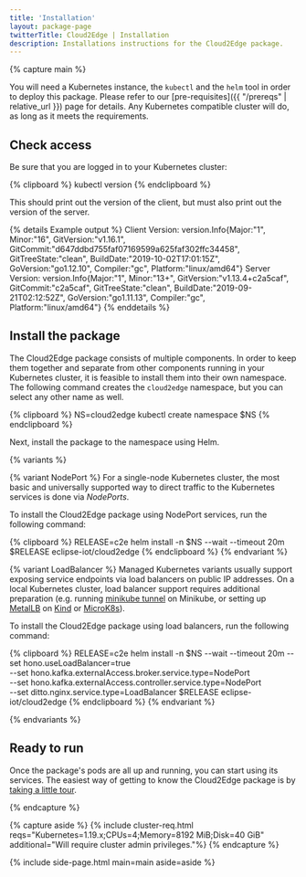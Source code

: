 ```yaml
---
title: 'Installation'
layout: package-page
twitterTitle: Cloud2Edge | Installation
description: Installations instructions for the Cloud2Edge package.
---
```


{% capture main %}

You will need a Kubernetes instance, the `kubectl` and the `helm` tool in order to deploy this package.
Please refer to our [pre-requisites]({{ "/prereqs" | relative_url }}) page for details.
Any Kubernetes compatible cluster will do, as long as it meets the requirements.

## Check access

Be sure that you are logged in to your Kubernetes cluster:

{% clipboard %}
kubectl version
{% endclipboard %}

This should print out the version of the client, but must also print out the version of the server.

{% details Example output %}
    Client Version: version.Info{Major:"1", Minor:"16", GitVersion:"v1.16.1", GitCommit:"d647ddbd755faf07169599a625faf302ffc34458", GitTreeState:"clean", BuildDate:"2019-10-02T17:01:15Z", GoVersion:"go1.12.10", Compiler:"gc", Platform:"linux/amd64"}
    Server Version: version.Info{Major:"1", Minor:"13+", GitVersion:"v1.13.4+c2a5caf", GitCommit:"c2a5caf", GitTreeState:"clean", BuildDate:"2019-09-21T02:12:52Z", GoVersion:"go1.11.13", Compiler:"gc", Platform:"linux/amd64"}
{% enddetails %}

## Install the package

The Cloud2Edge package consists of multiple components. In order to keep them together and separate
from other components running in your Kubernetes cluster, it is feasible to install them into
their own namespace. The following command creates the `cloud2edge` namespace, but you can select any
other name as well.

{% clipboard %}
NS=cloud2edge
kubectl create namespace $NS
{% endclipboard %}

Next, install the package to the namespace using Helm.

{% variants %}

{% variant NodePort %}
For a single-node Kubernetes cluster, the most basic and universally supported way to direct traffic to the
Kubernetes services is done via *NodePorts*.

To install the Cloud2Edge package using NodePort services, run the following command:

{% clipboard %}
RELEASE=c2e
helm install -n $NS --wait --timeout 20m $RELEASE eclipse-iot/cloud2edge
{% endclipboard %}
{% endvariant %}

{% variant LoadBalancer %}
Managed Kubernetes variants usually support exposing service endpoints via load balancers on public
IP addresses. On a local Kubernetes cluster, load balancer support requires additional preparation
(e.g. running [minikube tunnel](https://minikube.sigs.k8s.io/docs/handbook/accessing/#loadbalancer-access) on Minikube, 
or setting up [MetalLB](https://metallb.universe.tf/) on [Kind](https://kind.sigs.k8s.io/docs/user/loadbalancer/) or [MicroK8s](https://microk8s.io/docs/addon-metallb)).

To install the Cloud2Edge package using load balancers, run the following command:

{% clipboard %}
RELEASE=c2e
helm install -n $NS --wait --timeout 20m --set hono.useLoadBalancer=true \
 --set hono.kafka.externalAccess.broker.service.type=NodePort \
 --set hono.kafka.externalAccess.controller.service.type=NodePort \
 --set ditto.nginx.service.type=LoadBalancer $RELEASE eclipse-iot/cloud2edge
{% endclipboard %}
{% endvariant %}

{% endvariants %}

## Ready to run

Once the package's pods are all up and running, you can start using its services.
The easiest way of getting to know the Cloud2Edge package is by [taking a little tour](../tour).

{% endcapture %}

{% capture aside %}
{% include cluster-req.html reqs="Kubernetes=1.19.x;CPUs=4;Memory=8192 MiB;Disk=40 GiB" additional="Will require cluster admin privileges."%}
{% endcapture %}

{% include side-page.html main=main aside=aside %}
